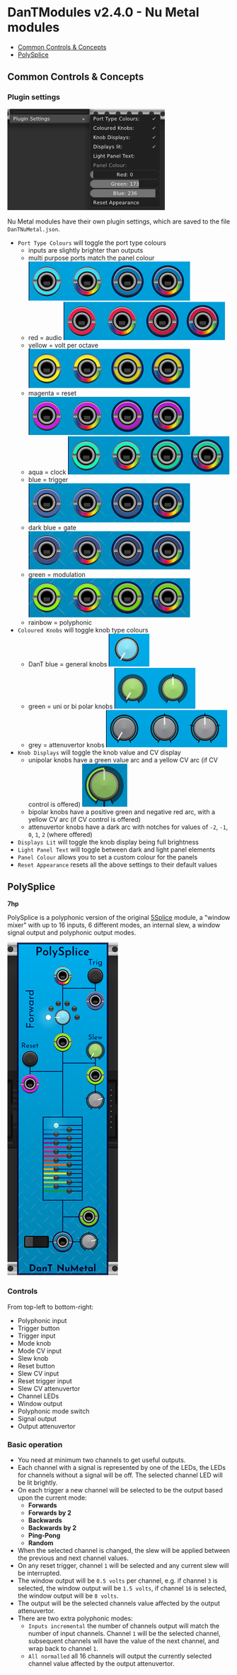 # DanTModules v2.4.0 - Nu Metal modules

* [Common Controls & Concepts](#common-controls--concepts)
* [PolySplice](#polysplice)

## Common Controls & Concepts

### Plugin settings

![Common NuMetal menu](img/numetal-menu.png)

Nu Metal modules have their own plugin settings, which are saved to the file `DanTNuMetal.json`.

* `Port Type Colours` will toggle the port type colours
  * inputs are slightly brighter than outputs
  * multi purpose ports match the panel colour ![General ports](img/nm-p-any.png)
  * red = audio ![Audio ports](img/nm-p-aud.png)
  * yellow = volt per octave ![Volt per Octave ports](img/nm-p-vpo.png)
  * magenta = reset ![Reset ports](img/nm-p-rst.png)
  * aqua = clock ![Clock ports](img/nm-p-clk.png)
  * blue = trigger ![Trigger ports](img/nm-p-trg.png)
  * dark blue = gate ![Gate ports](img/nm-p-gat.png)
  * green = modulation ![Modulation ports](img/nm-p-mod.png)
  * rainbow = polyphonic
* `Coloured Knobs` will toggle knob type colours
  * DanT blue = general knobs ![General knobs](img/nm-k-any.png)
  * green = uni or bi polar knobs ![Uni/Bi-polar knobs](img/nm-k-pol.png)
  * grey = attenuvertor knobs ![Attenuvertor knobs](img/nm-k-att.png)
* `Knob Displays` will toggle the knob value and CV display
  * unipolar knobs have a green value arc and a yellow CV arc (if CV control is offered) ![Unipolar knob display with CV](img/dant-nm-uni-kd.gif)
  * bipolar knobs have a positive green and negative red arc, with a yellow CV arc (if CV control is offered)
  * attenuvertor knobs have a dark arc with notches for values of `-2`, `-1`, `0`, `1`, `2` (where offered)
* `Displays Lit` will toggle the knob display being full brightness
* `Light Panel Text` will toggle between dark and light panel elements
* `Panel Colour` allows you to set a custom colour for the panels
* `Reset Appearance` resets all the above settings to their default values

## PolySplice

**7hp**

PolySplice is a polyphonic version of the original [5Splice](5splice.md) module, a "window mixer" with up to 16 inputs, 6 different modes, an internal slew, a window signal output and polyphonic output modes.

![NuMetal-PolySplice](img/polysplice.png)

### Controls

From top-left to bottom-right:

* Polyphonic input
* Trigger button
* Trigger input
* Mode knob
* Mode CV input
* Slew knob
* Reset button
* Slew CV input
* Reset trigger input
* Slew CV attenuvertor
* Channel LEDs
* Window output
* Polyphonic mode switch
* Signal output
* Output attenuvertor

### Basic operation

* You need at minimum two channels to get useful outputs.
* Each channel with a signal is represented by one of the LEDs, the LEDs for channels without a signal will be off. The selected channel LED will be lit brightly.
* On each trigger a new channel will be selected to be the output based upon the current mode:
  * **Forwards**
  * **Forwards by 2**
  * **Backwards**
  * **Backwards by 2**
  * **Ping-Pong**
  * **Random**
* When the selected channel is changed, the slew will be applied between the previous and next channel values.
* On any reset trigger, channel `1` will be selected and any current slew will be interrupted.
* The window output will be `0.5 volts` per channel, e.g. if channel `3` is selected, the window output will be `1.5 volts`, if channel `16` is selected, the window output will be `8 volts`.
* The output will be the selected channels value affected by the output attenuvertor.
* There are two extra polyphonic modes:
  * `Inputs incremental` the number of channels output will match the number of input channels. Channel `1` will be the selected channel, subsequent channels will have the value of the next channel, and wrap back to channel `1`.
  * `All normalled` all 16 channels will output the currently selected channel value affected by the output attenuvertor.
